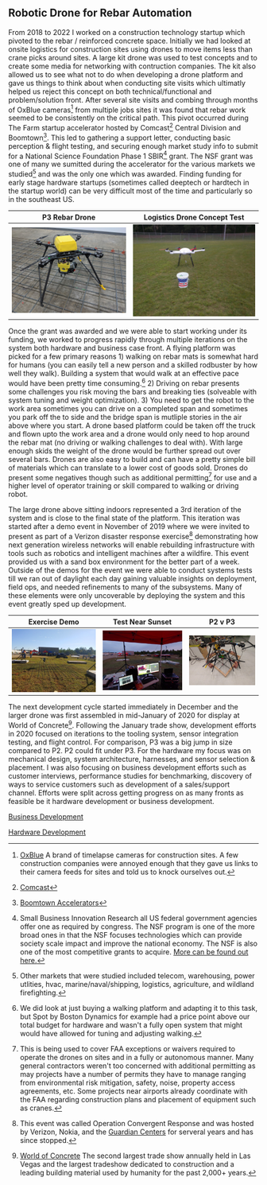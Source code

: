 ## Robotic Drone for Rebar Automation

From 2018 to 2022 I worked on a construction technology startup which pivoted to the rebar / reinforced concrete space. Initially we had looked at onsite logistics for construction sites using drones to move items less than crane picks around sites. A large kit drone was used to test concepts and to create some media for networking with contruction companies. The kit also allowed us to see what not to do when developing a drone platform and gave us things to think about when conducting site visits which ultimatly helped us reject this concept on both technical/functional and problem/solution front. After several site visits and combing through months of OxBlue cameras[^oxblue] from multiple jobs sites it was found that rebar work seemed to be consistently on the critical path. This pivot occurred during The Farm startup accelerator hosted by Comcast[^comcast] Central Division and Boomtown[^boomtown]. This led to gathering a support letter, conducting basic perception & flight testing, and securing enough market study info to submit for a National Science Foundation Phase 1 SBIR[^SBIR] grant. The NSF grant was one of many we sumitted during the accelerator for the various markets we studied[^markets] and was the only one which was awarded. Finding funding for early stage hardware startups (sometimes called deeptech or hardtech in the startup world) can be very difficult most of the time and particularly so in the southeast US. 

| P3 Rebar Drone | Logistics Drone Concept Test|
| :---: | :---: |
|![image_of_rebar_drone_indoors](images/rebar-drone-indoor-flight-test.jpg)|![image_of_logistics_drone](images/logistics-drone-demo.jpg)|

Once the grant was awarded and we were able to start working under its funding, we worked to progress rapidly through multiple iterations on the system both hardware and business case front. A flying platform was picked for a few primary reasons 1) walking on rebar mats is somewhat hard for humans (you can easily tell a new person and a skilled rodbuster by how well they walk). Building a system that would walk at an effective pace would have been pretty time consuming.[^spot] 2) Driving on rebar presents some challenges you risk moving the bars and breaking ties (solveable with system tuning and weight optimization). 3) You need to get the robot to the work area sometimes you can drive on a completed span and sometimes you park off the to side and the bridge span is mutliple stories in the air above where you start. A drone based platform could be taken off the truck and flown upto the work area and a drone would only need to hop around the rebar mat (no driving or walking challenges to deal with). With large enough skids the weight of the drone would be further spread out over several bars. Drones are also easy to build and can have a pretty simple bill of materials which can translate to a lower cost of goods sold. Drones do present some negatives though such as additional permitting[^permit] for use and a higher level of operator training or skill compared to walking or driving robot. 

The large drone above sitting indoors represented a 3rd iteration of the system and is close to the final state of the platform. This iteration was started after a demo event in November of 2019 where we were invited to present as part of a Verizon disaster response exercise[^ocr] demonstrating how next generation wireless networks will enable rebuilding infrastructure with tools such as robotics and intelligent machines after a wildfire. This event provided us with a sand box environment for the better part of a week. Outside of the demos for the event we were able to conduct systems tests till we ran out of daylight each day gaining valuable insights on deployment, field ops, and needed refinements to many of the subsystems. Many of these elements were only uncoverable by deploying the system and this event greatly sped up development. 

| Exercise Demo | Test Near Sunset | P2 v P3|
| :---: | :---: | :---: |
| ![image_of_demo](/images/rebar-drone-disaster-fire.jpg) | ![image_of_test_near_sunset](/images/rebar-drone-disaster-test.jpg) | ![image_of_P3vsP2](/images/rebar-drone-P2vP3.jpg) |

The next development cycle started immediately in December and the larger drone was first assembled in mid-January of 2020 for display at World of Concrete[^woc]. Following the January trade show, development efforts in 2020 focused on iterations to the tooling system, sensor integration testing, and flight control. For comparison, P3 was a big jump in size compared to P2. P2 could fit under P3. For the hardware my focus was on mechanical design, system architecture, harnesses, and sensor selection & placement. I was also focusing on business development efforts such as customer interviews, performance studies for benchmarking, discovery of ways to service customers such as development of a sales/support channel.  Efforts were split across getting progress on as many fronts as feasible be it hardware development or business development.


[Business Development](BusinessDevelopment.md)

[Hardware Development](HardwareDevelopment.md)


[^oxblue]: [OxBlue](https://www.oxblue.com/) A brand of timelapse cameras for construction sites. A few construction companies were annoyed enough that they gave us links to their camera feeds for sites and told us to knock ourselves out. 
[^woc]: [World of Concrete](https://www.worldofconcrete.com) The second largest trade show annually held in Las Vegas and the largest tradeshow dedicated to construction and a leading building material used by humanity for the past 2,000+ years. 
[^comcast]: [Comcast](https://corporate.comcast.com/)
[^boomtown]: [Boomtown Accelerators](https://btinnovation.com/)
[^ocr]: This event was called Operation Convergent Response and was hosted by Verizon, Nokia, and the [Guardian Centers](https://guardiancenters.com/) for serveral years and has since stopped. 
[^SBIR]: Small Business Innovation Research all US federal government agencies offer one as required by congress. The NSF program is one of the more broad ones in that the NSF focuses technologies which can provide society scale impact and improve the national economy. The NSF is also one of the most competitive grants to acquire. [More can be found out here.](https://seedfund.nsf.gov/)
[^markets]: Other markets that were studied included telecom, warehousing, power utlities, hvac, marine/naval/shipping, logistics, agriculture, and wildland firefighting. 
[^permit]: This is being used to cover FAA exceptions or waivers required to operate the drones on sites and in a fully or autonomous manner. Many general contractors weren't too concerned with additional permitting as may projects have a number of permits they have to manage ranging from environmental risk mitigation, safety, noise, property access agreements, etc. Some projects near airports already coordinate with the FAA regarding construction plans and placement of equipment such as cranes.
[^spot]: We did look at just buying a walking platform and adapting it to this task, but Spot by Boston Dynamics for example had a price point above our total budget for hardware and wasn't a fully open system that might would have allowed for tuning and adjusting walking. 
